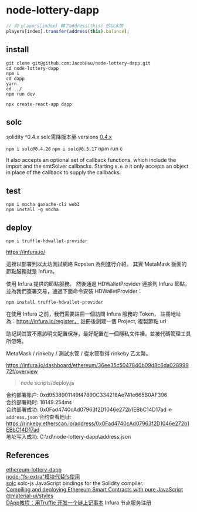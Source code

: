 # node-lottery-dapp

```js
// 向 players[index] 轉了address(this) 的以太幣
players[index].transfer(address(this).balance);
```

## install

```shell
git clone git@github.com:JacobHsu/node-lottery-dapp.git
cd node-lottery-dapp
npm i
cd dapp
yarn
cd ../
npm run dev
```

`npx create-react-app dapp`

## solc

solidity ^0.4.x solc需降版本至 versions [0.4.x](https://www.npmjs.com/package/solc)

`npm i solc@0.4.26`
`npm i solc@0.5.17` npm run c

It also accepts an optional set of callback functions, which include the import and the smtSolver callbacks. Starting `0.6.0` it only accepts an object in place of the callback to supply the callbacks.

## test

`npm i mocha ganache-cli web3`  
`npm install -g mocha`

## deploy

`npm i truffle-hdwallet-provider`

https://infura.io/

這裡以部署到以太坊測試網絡 Ropsten 為例進行介紹。 其實 MetaMask 後面的節點服務就是 Infura。

使用 Infura 提供的節點服務。 然後通過 HDWalletProvider 連接到 Infura 節點，並為我們簽署交易，通過下面命令安裝 HDWalletProvider：

`npm install truffle-hdwallet-provider`

在使用 Infura 之前，我們需要註冊一個訪問 Infura 服務的 Token， 
註冊地址為：https://infura.io/register， 註冊後創建一個 Project, 複製節點 url

助記詞其實不應該明文配置保存，最好配置在一個隱私文件裡，並被代碼管理工具所忽略。

MetaMask / rinkeby / 測試水管 / 從水管取得 rinkeby 乙太幣。

https://infura.io/dashboard/ethereum/36ee35c5047840b09d8c6da02899972f/overview

> node scripts/deploy.js

合约部署账户: 0xd9538901149f47890C334218Ae741e665B0AF396  
合约部署耗时: 18149.254ms  
合约部署成功: 0x0Fad4740cAd07963f2D1046e272b1EBbC14D17ad  <- `address.json` 
合约查看地址: https://rinkeby.etherscan.io/address/0x0Fad4740cAd07963f2D1046e272b1EBbC14D17ad  
地址写入成功: C:\rd\node-lottery-dapp\address.json  

## References

[ethereum-lottery-dapp](https://github.com/wangshijun/ethereum-lottery-dapp)  
[node-"fs-extra"模块代替fs使用](https://juejin.im/post/5b52fd21e51d4519234468f1)  
[solc](https://www.npmjs.com/package/solc) solc-js JavaScript bindings for the Solidity compiler.  
[Compiling and deploying Ethereum Smart Contracts with pure JavaScript](https://medium.com/coinmonks/compiling-and-deploying-ethereum-smart-contracts-with-pure-javascript-4bee3bfe99bb)  
[@material-ui/styles](https://material-ui.com/zh/styles/basics/#material-ui-styles)  
[DApp教程：用Truffle 开发一个链上记事本](https://learnblockchain.cn/2019/03/30/dapp_noteOnChain) Infura 节点服务注册
